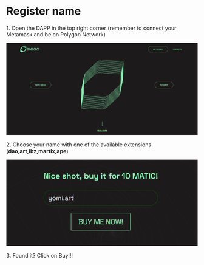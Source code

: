 # Register name

1\. Open the DAPP in the top right corner (remember to connect your Metamask and be on Polygon Network)&#x20;

![](<../.gitbook/assets/Immagine 2022-02-17 174410.png>)

2\. Choose your name with one of the available extensions (**dao,art,ibz,martix,ape**)&#x20;

![](<../.gitbook/assets/Immagine 2022-02-17 174600.png>)

3\. Found it? Click on Buy!!!
